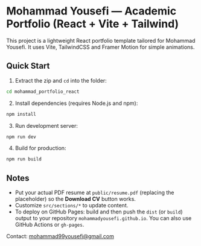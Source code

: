 # Mohammad Yousefi — Academic Portfolio (React + Vite + Tailwind)

This project is a lightweight React portfolio template tailored for Mohammad Yousefi.
It uses Vite, TailwindCSS and Framer Motion for simple animations.

## Quick Start

1. Extract the zip and `cd` into the folder:
```bash
cd mohammad_portfolio_react
```

2. Install dependencies (requires Node.js and npm):
```bash
npm install
```

3. Run development server:
```bash
npm run dev
```

4. Build for production:
```bash
npm run build
```

## Notes
- Put your actual PDF resume at `public/resume.pdf` (replacing the placeholder) so the **Download CV** button works.
- Customize `src/sections/*` to update content.
- To deploy on GitHub Pages: build and then push the `dist` (or `build`) output to your repository `mohammadyousefi.github.io`. You can also use GitHub Actions or `gh-pages`.

Contact: mohammad99yousefi@gmail.com